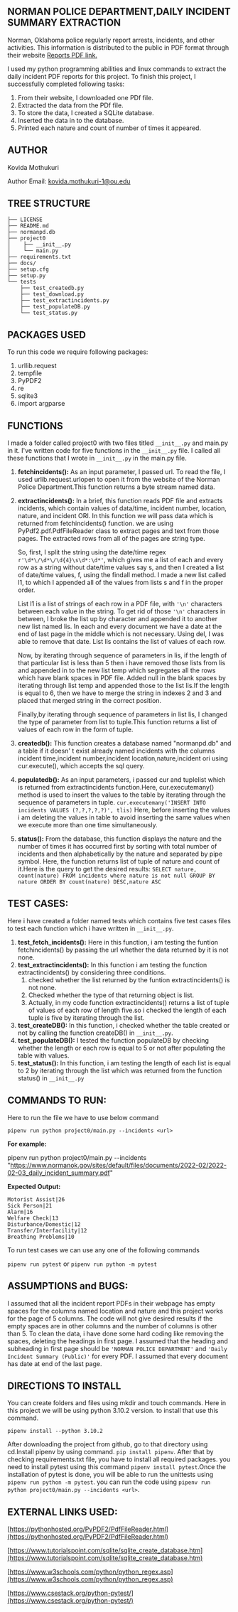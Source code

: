 ## NORMAN POLICE DEPARTMENT,DAILY INCIDENT SUMMARY EXTRACTION

Norman, Oklahoma police regularly report arrests, incidents, and other
activities. This information is distributed to the public in PDF format
through their website [Reports PDF link.](https://www.normanok.gov/public-safety/police-department/crime-prevention-data/department-activity-reports)

I used my python programming abilities and linux commands to extract
the daily incident PDF reports for this project.
To finish this project, I successfully completed following tasks:
1. From their website, I downloaded one PDf file.
2. Extracted the data from the PDf file.
3. To store the data, I created a SQLite database.
4. Inserted the data in to the database.
5. Printed each nature and count of number of times it appeared.

## AUTHOR
Kovida Mothukuri  

Author Email: kovida.mothukuri-1@ou.edu

## TREE STRUCTURE

```
├── LICENSE
├── README.md
├── normanpd.db
├── project0
│    ├── __init__.py
│    └── main.py
├── requirements.txt
├── docs/
├── setup.cfg
├── setup.py
└── tests
    ├── test_createdb.py
    ├── test_download.py
    ├── test_extractincidents.py
    ├── test_populateDB.py
    └── test_status.py
```

## PACKAGES USED

To run this code we require following packages:
1. urllib.request
2. tempfile
3. PyPDF2
4. re
5. sqlite3
6. import argparse


## FUNCTIONS
I made a folder called project0 with two files titled `__init__.py` and
main.py in it.
I've written code for five functions in the `__init__.py` file. I called
all these functions that I wrote in `__init__.py` in the main.py file.

1. **fetchincidents():**
    As an input parameter, I passed url. To read the file, I used 
    urlib.request.urlopen to open it from the website of the Norman 
    Police Department.This function returns a byte stream named data.
2. **extractincidents():**
    In a brief, this function reads PDF file and extracts incidents,
    which contain values of data/time, incident number, location,
    nature, and incident ORI.
    In this function we will pass data which is returned from 
    fetchincidents() function.
    we are using  PyPdf2.pdf.PdfFileReader class to extract pages 
    and text from those pages.
    The extracted rows from all of the pages are string type. 
    
    So, first, I split the string using the date/time regex
    `r'\d*\/\d*\/\d{4}\s\d*:\d*'`, which gives
    me a list of each and every row as a string without date/time values
    say s, and then I created a list of date/time values, f, using the
    findall method. I made a new list called l1, to which I appended 
    all of the values from lists s and f in the proper order.

    List l1 is a list of strings of each row in a PDF file, with `'\n'`
    characters between each value in the string. To get rid of those 
    `'\n'` characters in between, I broke the list up by character and 
    appended it to another new list named lis.
    In each and every document we have a date at the end of last page
    in the middle which is not necessary. Using del, I was able to 
    remove that date.
    List lis contains the list of values of each row.

    Now, by iterating through sequence of parameters in lis, if the 
    length of that particular list is less than 5 then i have removed
    those lists from lis and appended in to the new list temp which 
    segregates all the rows which have blank spaces in PDF file.
    Added null in the blank spaces by iterating through list temp and
    appended those to the list lis.If the length is equal to 6, then
    we have to merge the string in indexes 2 and 3 and placed that 
    merged string in the correct position.

    Finally,by iterating through sequence of parameters in list lis,
    I changed the type of parameter from list to tuple.This function
    returns a list of values of each row in the form of tuple.

3. **createdb():**
    This function creates a database named "normanpd.db" and a table
    if it doesn' t exist already named incidents with the columns 
    incident time,incident number,incident location,nature,incident ori
    using cur.execute(), which accepts the sql query.

4. **populatedb():**
    As an input parameters, i passed cur and tuplelist which is 
    returned from extractincidents function.Here, cur.executemany()
    method is used to insert the values to the table by iterating 
    through the sequence of parameters in tuple.
    `cur.executemany('INSERT INTO incidents VALUES (?,?,?,?,?)', tlis)`
    Here, before inserting the values i am deleting the values in table
    to avoid inserting the same values when we execute more than one time
    simultaneously.

6. **status():**
    From the database, this function displays the nature and the
    number of times it has occurred first by sorting with total 
    number of incidents and then alphabetically by the nature 
    and separated by pipe symbol. Here, the function returns list
    of tuple of nature and count of it.Here is the query to get the
    desired results: 
    `SELECT nature, count(nature) FROM incidents where nature is not null GROUP BY nature ORDER BY count(nature) DESC,nature ASC`

## TEST CASES:

Here i have created a folder named tests which contains five test cases 
files to test each function which i have written in `__init__.py`.


1. **test_fetch_incidents():** Here in this function, i am testing the
    funtion fetchincidents() by passing the url whether the data 
    returned by it is not none.
2. **test_extractincidents():** In this function i am testing the function 
    extractincidents() by considering three conditions.
    1. checked whether the list returned by the funtion extractincidents()
        is not none.
    2. Checked whether the type of that returning object is list.
    3. Actually, in my code function extractincidents() returns a list of
        tuple of values of each row of length five.so i checked the length 
        of each tuple is five by iterating through the list.
3. **test_createDB():** In this function, i checked whether the table
    created or not by calling the function createDB() in `__init__.py`.
4. **test_populateDB():** I tested the function populateDB by checking 
    whether the length or each row is equal to 5 or not after populating
    the table with values.
5. **test_status():** In this function, i am testing the length of each
    list is equal to 2 by iterating through the list which was returned
    from the function status() in `__init__.py`

   
## COMMANDS TO RUN:

Here to run the file we have to use below command

`pipenv run python project0/main.py --incidents <url>`


**For example:**

pipenv run python project0/main.py --incidents "https://www.normanok.gov/sites/default/files/documents/2022-02/2022-02-03_daily_incident_summary.pdf"

**Expected Output:**

```
Motorist Assist|26
Sick Person|21
Alarm|16
Welfare Check|13
Disturbance/Domestic|12
Transfer/Interfacility|12
Breathing Problems|10
```

To run test cases we can use any one of the following commands

`pipenv run pytest` or `pipenv run python -m pytest`

## ASSUMPTIONS and BUGS:

I assumed that all the incident report PDFs in their webpage has
empty spaces for the columns named location and nature and this project
works for the page of 5 columns. The code will not give desired
results if the empty spaces are in other columns and the number of
columns is other than 5. To clean the data, i have done some hard
coding like removing the spaces, deleting the headings in first page.
I assumed that the heading and subheading in first page should be 
`'NORMAN POLICE DEPARTMENT'` and `'Daily Incident Summary (Public)'` 
for every PDF. I assumed that every document has date at end of the 
last page.

## DIRECTIONS TO INSTALL 

You can create folders and files using mkdir and touch commands.
Here in this project we will be using python 3.10.2 version. to install that use this command.

`pipenv install --python 3.10.2`

After downloading the project from github, go to that directory using cd.Install pipenv by using
command. `pip install pipenv`. After that by checking requirements.txt file, you have to install all
required packages.  you need to install pytest using this command `pipenv install pytest`.Once the installation of pytest is done, you will be able to
run the unittests using `pipenv run python -m pytest`. you can run the code using
`pipenv run python project0/main.py --incidents <url>`.



## EXTERNAL LINKS USED:

[https://pythonhosted.org/PyPDF2/PdfFileReader.html](https://pythonhosted.org/PyPDF2/PdfFileReader.html) 

[https://www.tutorialspoint.com/sqlite/sqlite_create_database.htm](https://www.tutorialspoint.com/sqlite/sqlite_create_database.htm) 

[https://www.w3schools.com/python/python_regex.asp](https://www.w3schools.com/python/python_regex.asp)

[https://www.csestack.org/python-pytest/](https://www.csestack.org/python-pytest/)





